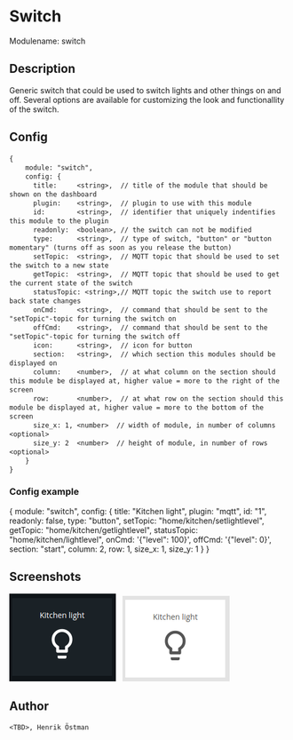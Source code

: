 # Switch

Modulename: switch


## Description

Generic switch that could be used to switch lights and other things on and off.
Several options are available for customizing the look and functionallity of the switch.

## Config

    {
        module: "switch",
        config: {
          title:     <string>,  // title of the module that should be shown on the dashboard
          plugin:    <string>,  // plugin to use with this module
	      id:        <string>,  // identifier that uniquely indentifies this module to the plugin
	      readonly:  <boolean>, // the switch can not be modified
          type:      <string>,  // type of switch, "button" or "button momentary" (turns off as soon as you release the button)
          setTopic:  <string>,  // MQTT topic that should be used to set the switch to a new state
          getTopic:  <string>,  // MQTT topic that should be used to get the current state of the switch
          statusTopic: <string>,// MQTT topic the switch use to report back state changes
          onCmd:     <string>,  // command that should be sent to the "setTopic"-topic for turning the switch on
          offCmd:    <string>,  // command that should be sent to the "setTopic"-topic for turning the switch off
          icon:      <string>,  // icon for button
          section:   <string>,  // which section this modules should be displayed on
          column:    <number>,  // at what column on the section should this module be displayed at, higher value = more to the right of the screen
          row:       <number>,  // at what row on the section should this module be displayed at, higher value = more to the bottom of the screen
          size_x: 1, <number>  // width of module, in number of columns <optional>
          size_y: 2  <number>  // height of module, in number of rows <optional>
        }
    }


### Config example

{
        module: "switch",
        config: {
          title: "Kitchen light",
          plugin: "mqtt",
          id: "1",
          readonly: false,
          type: "button",
          setTopic: "home/kitchen/setlightlevel",
          getTopic: "home/kitchen/getlightlevel",
          statusTopic: "home/kitchen/lightlevel",
          onCmd: '{"level": 100}',
          offCmd: '{"level": 0}',
          section: "start",
          column: 2,
          row: 1,
          size_x: 1,
          size_y: 1
        }
      }

## Screenshots

![switch with dark theme](doc/switch-dark.png "Switch - dark theme") &nbsp; ![switch with light theme](doc/switch-light.png "Switch - light theme")


## Author

    <TBD>, Henrik Östman
